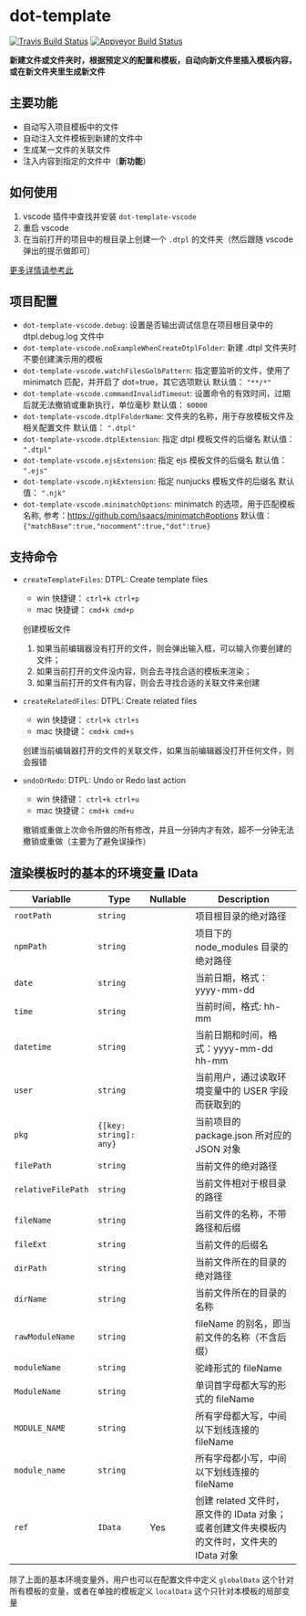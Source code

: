 # dot-template

[![Travis Build Status][travis-image]][travis-url]
[![Appveyor Build Status][appveyor-image]][appveyor-url]

**新建文件或文件夹时，根据预定义的配置和模板，自动向新文件里插入模板内容，或在新文件夹里生成新文件**


## 主要功能

* 自动写入项目模板中的文件
* 自动注入文件模板到新建的文件中
* 生成某一文件的关联文件
* 注入内容到指定的文件中（**新功能**）


## 如何使用

1. vscode 插件中查找并安装 `dot-template-vscode`
2. 重启 vscode
3. 在当前打开的项目中的根目录上创建一个 `.dtpl` 的文件夹（然后跟随 vscode 弹出的提示做即可）

[更多详情请参考此](./ARTICLE_ABOUT_IT.md)


<!--
## Requirements

If you have any requirements or dependencies, add a section describing those and how to install and configure them.
-->

<a id="config"></a>

## 项目配置

<!--# INJECT_START configure #-->
* `dot-template-vscode.debug`: 设置是否输出调试信息在项目根目录中的 dtpl.debug.log 文件中
* `dot-template-vscode.noExampleWhenCreateDtplFolder`: 新建 .dtpl 文件夹时不要创建演示用的模板
* `dot-template-vscode.watchFilesGolbPattern`: 指定要监听的文件，使用了 minimatch 匹配，并开启了 dot=true，其它选项默认
     默认值： `"**/*"`
* `dot-template-vscode.commandInvalidTimeout`: 设置命令的有效时间，过期后就无法撤销或重新执行，单位毫秒
     默认值： `60000`
* `dot-template-vscode.dtplFolderName`: 文件夹的名称，用于存放模板文件及相关配置文件
     默认值： `".dtpl"`
* `dot-template-vscode.dtplExtension`: 指定 dtpl 模板文件的后缀名
     默认值： `".dtpl"`
* `dot-template-vscode.ejsExtension`: 指定 ejs 模板文件的后缀名
     默认值： `".ejs"`
* `dot-template-vscode.njkExtension`: 指定 nunjucks 模板文件的后缀名
     默认值： `".njk"`
* `dot-template-vscode.minimatchOptions`: minimatch 的选项，用于匹配模板名称, 参考：https://github.com/isaacs/minimatch#options
     默认值： `{"matchBase":true,"nocomment":true,"dot":true}`
<!--# INJECT_END #-->

<a id="command"></a>

## 支持命令

<!--# INJECT_START commands #-->
* `createTemplateFiles`: DTPL: Create template files
    - win 快捷键： `ctrl+k ctrl+p`
    - mac 快捷键： `cmd+k cmd+p`

  创建模板文件 
  1. 如果当前编辑器没有打开的文件，则会弹出输入框，可以输入你要创建的文件；
  2. 如果当前打开的文件没内容，则会去寻找合适的模板来渲染；
  3. 如果当前打开的文件有内容，则会去寻找合适的关联文件来创建

* `createRelatedFiles`: DTPL: Create related files
    - win 快捷键： `ctrl+k ctrl+s`
    - mac 快捷键： `cmd+k cmd+s`

  创建当前编辑器打开的文件的关联文件，如果当前编辑器没打开任何文件，则会报错

* `undoOrRedo`: DTPL: Undo or Redo last action
    - win 快捷键： `ctrl+k ctrl+u`
    - mac 快捷键： `cmd+k cmd+u`

  撤销或重做上次命令所做的所有修改，并且一分钟内才有效，超不一分钟无法撤销或重做（主要为了避免误操作）

<!--# INJECT_END #-->

<a id="data"></a>

## 渲染模板时的基本的环境变量 IData

<!--# INJECT_START environment #-->
  **Variablle**        |  **Type**                 |  **Nullable**   |  **Description**                                             
-----------------------|---------------------------|-----------------|--------------------------------------------------------------
  `rootPath`           |  `string`                 |                 |  项目根目录的绝对路径                                        
  `npmPath`            |  `string`                 |                 |  项目下的 node_modules 目录的绝对路径                        
  `date`               |  `string`                 |                 |  当前日期，格式：yyyy-mm-dd                                  
  `time`               |  `string`                 |                 |  当前时间，格式: hh-mm                                       
  `datetime`           |  `string`                 |                 |  当前日期和时间，格式：yyyy-mm-dd hh-mm                      
  `user`               |  `string`                 |                 |  当前用户，通过读取环境变量中的 USER 字段而获取到的          
  `pkg`                |  `{[key: string]: any}`   |                 |  当前项目的 package.json 所对应的 JSON 对象                  
  `filePath`           |  `string`                 |                 |  当前文件的绝对路径                                          
  `relativeFilePath`   |  `string`                 |                 |  当前文件相对于根目录的路径                                  
  `fileName`           |  `string`                 |                 |  当前文件的名称，不带路径和后缀                              
  `fileExt`            |  `string`                 |                 |  当前文件的后缀名                                            
  `dirPath`            |  `string`                 |                 |  当前文件所在的目录的绝对路径                                
  `dirName`            |  `string`                 |                 |  当前文件所在的目录的名称                                    
  `rawModuleName`      |  `string`                 |                 |  fileName 的别名，即当前文件的名称（不含后缀）               
  `moduleName`         |  `string`                 |                 |  驼峰形式的 fileName                                         
  `ModuleName`         |  `string`                 |                 |  单词首字母都大写的形式的 fileName                           
  `MODULE_NAME`        |  `string`                 |                 |  所有字母都大写，中间以下划线连接的 fileName                 
  `module_name`        |  `string`                 |                 |  所有字母都小写，中间以下划线连接的 fileName                 
  `ref`                |  `IData`                  |  Yes            |创建 related 文件时，原文件的 IData 对象；或者创建文件夹模板内的文件时，文件夹的 IData 对象
<!--# INJECT_END #-->

除了上面的基本环境变量外，用户也可以在配置文件中定义 `globalData` 这个针对所有模板的变量，或者在单独的模板定义 `localData` 这个只针对本模板的局部变量

<!--
## Known Issues

Calling out known issues can help limit users opening duplicate issues against your extension.
-->


[travis-image]: https://travis-ci.org/ikcamp/dot-template.svg?branch=master
[travis-url]: https://travis-ci.org/ikcamp/dot-template
[appveyor-image]: https://ci.appveyor.com/api/projects/status/t6j5n99l5h251c2l?svg=true
[appveyor-url]: https://ci.appveyor.com/project/ikcamp/dot-template
